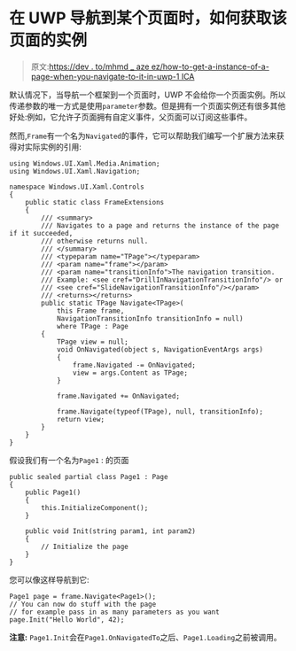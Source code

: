 # 在 UWP 导航到某个页面时，如何获取该页面的实例

> 原文:[https://dev . to/mhmd _ aze ez/how-to-get-a-instance-of-a-page-when-you-navigate-to-it-in-uwp-1 ICA](https://dev.to/mhmd_azeez/how-to-get-an-instance-of-a-page-when-you-navigate-to-it-in-uwp-1ica)

默认情况下，当导航一个框架到一个页面时，UWP 不会给你一个页面实例。所以传递参数的唯一方式是使用`parameter`参数。但是拥有一个页面实例还有很多其他好处:例如，它允许子页面拥有自定义事件，父页面可以订阅这些事件。

然而,`Frame`有一个名为`Navigated`的事件，它可以帮助我们编写一个扩展方法来获得对实际实例的引用:

```
using Windows.UI.Xaml.Media.Animation;
using Windows.UI.Xaml.Navigation;

namespace Windows.UI.Xaml.Controls
{
    public static class FrameExtensions
    {
        /// <summary>
        /// Navigates to a page and returns the instance of the page if it succeeded,
        /// otherwise returns null.
        /// </summary>
        /// <typeparam name="TPage"></typeparam>
        /// <param name="frame"></param>
        /// <param name="transitionInfo">The navigation transition.
        /// Example: <see cref="DrillInNavigationTransitionInfo"/> or
        /// <see cref="SlideNavigationTransitionInfo"/></param>
        /// <returns></returns>
        public static TPage Navigate<TPage>(
            this Frame frame,
            NavigationTransitionInfo transitionInfo = null)
            where TPage : Page
        {
            TPage view = null;
            void OnNavigated(object s, NavigationEventArgs args)
            {
                frame.Navigated -= OnNavigated;
                view = args.Content as TPage;
            }

            frame.Navigated += OnNavigated;

            frame.Navigate(typeof(TPage), null, transitionInfo);
            return view;
        }
    }
} 
```

假设我们有一个名为`Page1` :
的页面

```
public sealed partial class Page1 : Page
{
    public Page1()
    {
        this.InitializeComponent();
    }

    public void Init(string param1, int param2)
    {
        // Initialize the page
    }
} 
```

您可以像这样导航到它:

```
Page1 page = frame.Navigate<Page1>();
// You can now do stuff with the page
// for example pass in as many parameters as you want
page.Init("Hello World", 42); 
```

**注意:** `Page1.Init`会在`Page1.OnNavigatedTo`之后、`Page1.Loading`之前被调用。